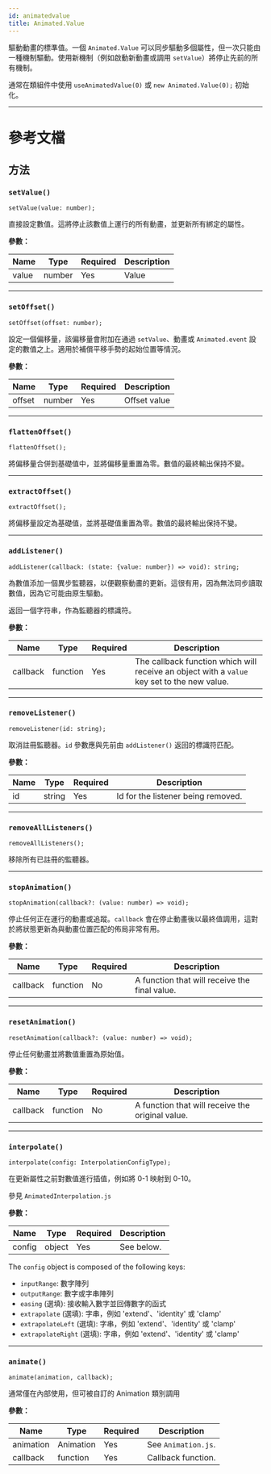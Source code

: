 ```yaml
---
id: animatedvalue
title: Animated.Value
---
```


驅動動畫的標準值。一個 `Animated.Value` 可以同步驅動多個屬性，但一次只能由一種機制驅動。使用新機制（例如啟動新動畫或調用 `setValue`）將停止先前的所有機制。

通常在類組件中使用 `useAnimatedValue(0)` 或 `new Animated.Value(0);` 初始化。

---

# 參考文檔

## 方法

### `setValue()`

```tsx
setValue(value: number);
```

直接設定數值。這將停止該數值上運行的所有動畫，並更新所有綁定的屬性。

**參數：**

| Name  | Type   | Required | Description |
| ----- | ------ | -------- | ----------- |
| value | number | Yes      | Value       |

---

### `setOffset()`

```tsx
setOffset(offset: number);
```

設定一個偏移量，該偏移量會附加在通過 `setValue`、動畫或 `Animated.event` 設定的數值之上。適用於補償平移手勢的起始位置等情況。

**參數：**

| Name   | Type   | Required | Description  |
| ------ | ------ | -------- | ------------ |
| offset | number | Yes      | Offset value |

---

### `flattenOffset()`

```tsx
flattenOffset();
```

將偏移量合併到基礎值中，並將偏移量重置為零。數值的最終輸出保持不變。

---

### `extractOffset()`

```tsx
extractOffset();
```

將偏移量設定為基礎值，並將基礎值重置為零。數值的最終輸出保持不變。

---

### `addListener()`

```tsx
addListener(callback: (state: {value: number}) => void): string;
```

為數值添加一個異步監聽器，以便觀察動畫的更新。這很有用，因為無法同步讀取數值，因為它可能由原生驅動。

返回一個字符串，作為監聽器的標識符。

**參數：**

| Name     | Type     | Required | Description                                                                                 |
| -------- | -------- | -------- | ------------------------------------------------------------------------------------------- |
| callback | function | Yes      | The callback function which will receive an object with a `value` key set to the new value. |

---

### `removeListener()`

```tsx
removeListener(id: string);
```

取消註冊監聽器。`id` 參數應與先前由 `addListener()` 返回的標識符匹配。

**參數：**

| Name | Type   | Required | Description                        |
| ---- | ------ | -------- | ---------------------------------- |
| id   | string | Yes      | Id for the listener being removed. |

---

### `removeAllListeners()`

```tsx
removeAllListeners();
```

移除所有已註冊的監聽器。

---

### `stopAnimation()`

```tsx
stopAnimation(callback?: (value: number) => void);
```

停止任何正在運行的動畫或追蹤。`callback` 會在停止動畫後以最終值調用，這對於將狀態更新為與動畫位置匹配的佈局非常有用。

**參數：**

| Name     | Type     | Required | Description                                   |
| -------- | -------- | -------- | --------------------------------------------- |
| callback | function | No       | A function that will receive the final value. |

---

### `resetAnimation()`

```tsx
resetAnimation(callback?: (value: number) => void);
```

停止任何動畫並將數值重置為原始值。

**參數：**

| Name     | Type     | Required | Description                                      |
| -------- | -------- | -------- | ------------------------------------------------ |
| callback | function | No       | A function that will receive the original value. |

---

### `interpolate()`

```tsx
interpolate(config: InterpolationConfigType);
```

在更新屬性之前對數值進行插值，例如將 0-1 映射到 0-10。

參見 `AnimatedInterpolation.js`

**參數：**

| Name   | Type   | Required | Description |
| ------ | ------ | -------- | ----------- |
| config | object | Yes      | See below.  |

The `config` object is composed of the following keys:

- `inputRange`: 數字陣列
- `outputRange`: 數字或字串陣列
- `easing` (選填): 接收輸入數字並回傳數字的函式
- `extrapolate` (選填): 字串，例如 'extend'、'identity' 或 'clamp'
- `extrapolateLeft` (選填): 字串，例如 'extend'、'identity' 或 'clamp'
- `extrapolateRight` (選填): 字串，例如 'extend'、'identity' 或 'clamp'

---

### `animate()`

```tsx
animate(animation, callback);
```

通常僅在內部使用，但可被自訂的 Animation 類別調用

**參數：**

| Name      | Type      | Required | Description         |
| --------- | --------- | -------- | ------------------- |
| animation | Animation | Yes      | See `Animation.js`. |
| callback  | function  | Yes      | Callback function.  |